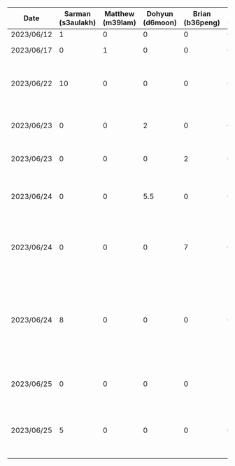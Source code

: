 | Date  | Sarman (s3aulakh)  | Matthew (m39lam) | Dohyun (d6moon) | Brian (b36peng) | William (w29tam) | Daniel (dzotkin) | Task |
|---|---|---|---|---|---|---|---|
| 2023/06/12  | 1 | 0 | 0 | 0 | 0 | 0 | Setup Repo |
| 2023/06/17  | 0 | 1 | 0 | 0 | 0 | 0 | Setup Android App |
| 2023/06/22  | 10 | 0 | 0 | 0 | 0 | 0 | Setup navbar and basic screens for navigation |
| 2023/06/23  | 0 | 0 | 2 | 0 | 0 | 0 | Setup initial feedback Page for the app |
| 2023/06/23  | 0 | 0 | 0 | 2 | 0 | 0 | Initial setup for rate your day page |
| 2023/06/24  | 0 | 0 | 5.5 | 0 | 0 | 0 | Add bars and metrics examples in the feedback page |
| 2023/06/24  | 0 | 0 | 0 | 7 | 0 | 0 | Preparing Rate Your Day page for initial demo and adding it to the navbar |
| 2023/06/24  | 8 | 0 | 0 | 0 | 0 | 0 | Firebase setup, Firebase Auth, Login Page, Sign in Page, User State, general rebase of project |
| 2023/06/25  | 0 | 0 | 0 | 0 | 11 | 0 | Created the initial design for the profile page |
| 2023/06/25  | 5 | 0 | 0 | 0 | 0 | 0 | Firebase signout configuration and UI, fixed user creation bugs |
